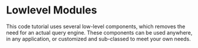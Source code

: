 # Lowlevel Modules  

This code tutorial uses several low-level components, which removes the need for an actual query engine. These components can be used anywhere, in any application, or customized and sub-classed to meet your own needs.